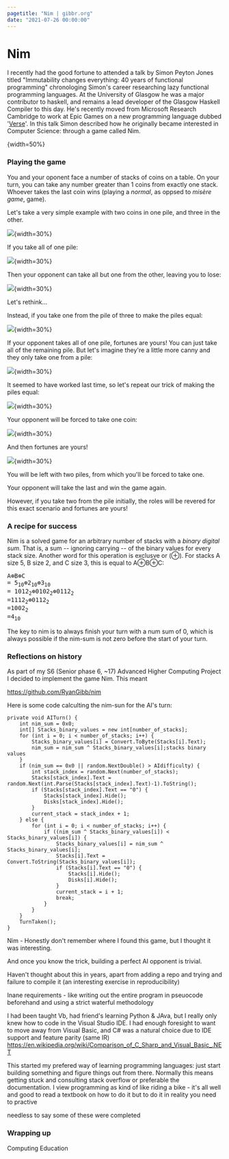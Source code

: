 ```yaml
---
pagetitle: "Nim | gibbr.org"
date: "2021-07-26 00:00:00"
---
```


# Nim


I recently had the good fortune to attended a talk by Simon Peyton Jones titled "Immutability changes everything: 40 years of functional programming" chronologing Simon's career researching lazy functional programming languages.
At the University of Glasgow he was a major contributor to haskell, and remains a lead developer of the Glasgow Haskell Compiler to this day.
He's recently moved from Microsoft Research Cambridge to work at Epic Games on a new programming language dubbed '[Verse](https://discourse.haskell.org/t/an-epic-future-for-spj/3573)'.
In this talk Simon described how he originally became interested in Computer Science: through a game called Nim.

![[^1]](dalle2.png){width=50%}

[^1]: Generated by [DALL.E 2](https://openai.com/dall-e-2/)

### Playing the game

You and your oponent face a number of stacks of coins on a table.
On your turn, you can take any number greater than 1 coins from exactly one stack. Whoever takes the last coin wins (playing a _normal_, as oppsed to _misère game_, game).

Let's take a very simple example with two coins in one pile, and three in the other.

![](nim1.svg){width=30%}

If you take all of one pile:

![](nim2.svg){width=30%}

Then your opponent can take all but one from the other, leaving you to lose:

![](nim3.svg){width=30%}

Let's rethink...

Instead, if you take one from the pile of three to make the piles equal:

![](nim4.svg){width=30%}

If your opponent takes all of one pile, fortunes are yours! You can just take all of the remaining pile.
But let's imagine they're a little more canny and they only take one from a pile:

![](nim5.svg){width=30%}

It seemed to have worked last time, so let's repeat our trick of making the piles equal:

![](nim5.svg){width=30%}

Your opponent will be forced to take one coin:

![](nim6.svg){width=30%}

And then fortunes are yours!

![](nim7.svg){width=30%}

You will be left with two piles, from which you'll be forced to take one.

Your opponent will take the last and win the game again.

However, if you take two from the pile initially, the roles will be revered for this exact scenario and fortunes are yours!

### A recipe for success

Nim is a solved game for an arbitrary number of stacks with a _binary digital sum_.
That is, a sum -- ignoring carrying -- of the binary values for every stack size.
Another word for this operation is exclusve or (⊕).
For stacks A size 5, B size 2, and C size 3, this is equal to A⊕B⊕C:

<pre>
A⊕B⊕C
= 5<sub>10</sub>⊕2<sub>10</sub>⊕3<sub>10</sub>
= 1012<sub>2</sub>⊕0102<sub>2</sub>⊕0112<sub>2</sub>
=1112<sub>2</sub>⊕0112<sub>2</sub>
=1002<sub>2</sub>
=4<sub>10</sub>
</pre>

The key to nim is to always finish your turn with a num sum of 0, which is always possible if the nim-sum is not zero before the start of your turn.

### Reflections on history

As part of my S6 (Senior phase 6, ~17) Advanced Higher Computing Project I decided to implement the game Nim.
This meant 


https://github.com/RyanGibb/nim


Here is some code calculting the nim-sun for the AI's turn:
```
private void AITurn() {
    int nim_sum = 0x0;
    int[] Stacks_binary_values = new int[number_of_stacks];
    for (int i = 0; i < number_of_stacks; i++) {
        Stacks_binary_values[i] = Convert.ToByte(Stacks[i].Text);
        nim_sum = nim_sum ^ Stacks_binary_values[i];stacks binary values
    }
    if (nim_sum == 0x0 || random.NextDouble() > AIdifficulty) {
        int stack_index = random.Next(number_of_stacks);
        Stacks[stack_index].Text = random.Next(int.Parse(Stacks[stack_index].Text)-1).ToString();
        if (Stacks[stack_index].Text == "0") {
            Stacks[stack_index].Hide();
            Disks[stack_index].Hide();
        }
        current_stack = stack_index + 1;
    } else {
        for (int i = 0; i < number_of_stacks; i++) {
            if ((nim_sum ^ Stacks_binary_values[i]) < Stacks_binary_values[i]) {
                Stacks_binary_values[i] = nim_sum ^ Stacks_binary_values[i];
                Stacks[i].Text = Convert.ToString(Stacks_binary_values[i]);
                if (Stacks[i].Text == "0") {
                    Stacks[i].Hide();
                    Disks[i].Hide();
                }
                current_stack = i + 1;
                break;
            }
        }
    }
    TurnTaken();
}
```



Nim - Honestly don't remember where I found this game, but I thought it was interesting.

And once you know the trick, building a perfect AI opponent is trivial.

Haven't thought about this in years, apart from adding a repo and trying and failure to compile it (an interesting exercise in reproducibility)

Inane requirements - like writing out the entire program in pseuocode beforehand and using a strict waterful methodology


I had been taught Vb, had friend's learning Python & JAva, but I really only knew how to code in the Visual Studio IDE.
I had enough foresight to want to move away from Visual Basic, and C# was a natural choice due to IDE support and feature parity (same IR) https://en.wikipedia.org/wiki/Comparison_of_C_Sharp_and_Visual_Basic_.NET

This started my prefered way of learning programming languages: just start building something and figure things out from there.
Normally this means getting stuck and consulting stack overflow or preferable the documentation.
I view programming as kind of like riding a bike - it's all well and good to read a textbook on how to do it but to do it in reality you need to practive






needless to say some of these were completed


### Wrapping up

Computing Education


